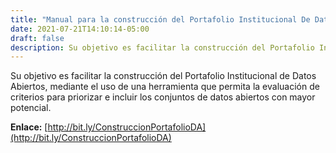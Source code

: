 ```yaml
---
title: "Manual para la construcción del Portafolio Institucional De Datos Abiertos"
date: 2021-07-21T14:10:14-05:00
draft: false
description: Su objetivo es facilitar la construcción del Portafolio Institucional de Datos Abiertos, mediante el uso de una herramienta que permita la evaluación de criterios para priorizar e incluir los conjuntos de datos abiertos con mayor potencial.
---
```


Su objetivo es facilitar la construcción del Portafolio Institucional de Datos Abiertos, mediante el uso de una herramienta que permita la evaluación de criterios para priorizar e incluir los conjuntos de datos abiertos con mayor potencial.

**Enlace:** [http://bit.ly/ConstruccionPortafolioDA](http://bit.ly/ConstruccionPortafolioDA)

